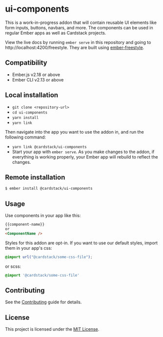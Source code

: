 ui-components
==============================================================================

This is a work-in-progress addon that will contain reusable UI elements like form inputs, buttons, navbars, and more. The components can be used in regular Ember apps as well as Cardstack projects.

View the live docs by running `ember serve` in this repository and going to http://localhost:4200/freestyle. They are built using [ember-freestyle](https://github.com/chrislopresto/ember-freestyle).

Compatibility
------------------------------------------------------------------------------

* Ember.js v2.18 or above
* Ember CLI v2.13 or above


Local installation
------------------------------------------------------------------------------

* `git clone <repository-url>`
* `cd ui-components`
* `yarn install`
* `yarn link`

Then navigate into the app you want to use the addon in, and run the following command:

* `yarn link @cardstack/ui-components`
* Start your app with `ember serve`. As you make changes to the addon, if everything is working properly, your Ember app will rebuild to reflect the changes.

Remote installation
------------------------------------------------------------------------------

```sh
$ ember install @cardstack/ui-components
```

Usage
------------------------------------------------------------------------------

Use components in your app like this:

```html
{{component-name}}
or
<ComponentName />
```

Styles for this addon are opt-in. If you want to use our default styles, import them in your app's css:

```css
@import url("@cardstack/some-css-file");
```

or scss:

```css
@import '@cardstack/some-css-file'
```

Contributing
------------------------------------------------------------------------------

See the [Contributing](CONTRIBUTING.md) guide for details.


License
------------------------------------------------------------------------------

This project is licensed under the [MIT License](LICENSE.md).
